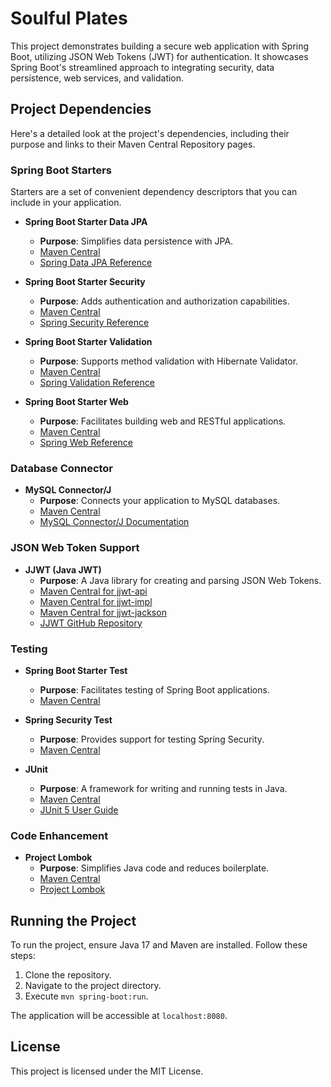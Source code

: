 # Soulful Plates

This project demonstrates building a secure web application with Spring Boot, utilizing JSON Web Tokens (JWT) for authentication. It showcases Spring Boot's streamlined approach to integrating security, data persistence, web services, and validation.

## Project Dependencies

Here's a detailed look at the project's dependencies, including their purpose and links to their Maven Central Repository pages.

### Spring Boot Starters

Starters are a set of convenient dependency descriptors that you can include in your application.

- **Spring Boot Starter Data JPA**

  - **Purpose**: Simplifies data persistence with JPA.
  - [Maven Central](https://search.maven.org/artifact/org.springframework.boot/spring-boot-starter-data-jpa)
  - [Spring Data JPA Reference](https://docs.spring.io/spring-data/jpa/docs/current/reference/html/)

- **Spring Boot Starter Security**

  - **Purpose**: Adds authentication and authorization capabilities.
  - [Maven Central](https://search.maven.org/artifact/org.springframework.boot/spring-boot-starter-security)
  - [Spring Security Reference](https://docs.spring.io/spring-security/site/docs/current/reference/html5/)

- **Spring Boot Starter Validation**

  - **Purpose**: Supports method validation with Hibernate Validator.
  - [Maven Central](https://search.maven.org/artifact/org.springframework.boot/spring-boot-starter-validation)
  - [Spring Validation Reference](https://docs.spring.io/spring-framework/docs/current/reference/html/core.html#validation)

- **Spring Boot Starter Web**
  - **Purpose**: Facilitates building web and RESTful applications.
  - [Maven Central](https://search.maven.org/artifact/org.springframework.boot/spring-boot-starter-web)
  - [Spring Web Reference](https://docs.spring.io/spring-boot/docs/current/reference/htmlsingle/#boot-features-developing-web-applications)

### Database Connector

- **MySQL Connector/J**
  - **Purpose**: Connects your application to MySQL databases.
  - [Maven Central](https://search.maven.org/artifact/mysql/mysql-connector-java)
  - [MySQL Connector/J Documentation](https://dev.mysql.com/doc/connector-j/8.0/en/)

### JSON Web Token Support

- **JJWT (Java JWT)**
  - **Purpose**: A Java library for creating and parsing JSON Web Tokens.
  - [Maven Central for jjwt-api](https://search.maven.org/artifact/io.jsonwebtoken/jjwt-api)
  - [Maven Central for jjwt-impl](https://search.maven.org/artifact/io.jsonwebtoken/jjwt-impl)
  - [Maven Central for jjwt-jackson](https://search.maven.org/artifact/io.jsonwebtoken/jjwt-jackson)
  - [JJWT GitHub Repository](https://github.com/jwtk/jjwt)

### Testing

- **Spring Boot Starter Test**

  - **Purpose**: Facilitates testing of Spring Boot applications.
  - [Maven Central](https://search.maven.org/artifact/org.springframework.boot/spring-boot-starter-test)

- **Spring Security Test**

  - **Purpose**: Provides support for testing Spring Security.
  - [Maven Central](https://search.maven.org/artifact/org.springframework.security/spring-security-test)

- **JUnit**
  - **Purpose**: A framework for writing and running tests in Java.
  - [Maven Central](https://search.maven.org/artifact/junit/junit)
  - [JUnit 5 User Guide](https://junit.org/junit5/docs/current/user-guide/)

### Code Enhancement

- **Project Lombok**
  - **Purpose**: Simplifies Java code and reduces boilerplate.
  - [Maven Central](https://search.maven.org/artifact/org.projectlombok/lombok)
  - [Project Lombok](https://projectlombok.org/)

## Running the Project

To run the project, ensure Java 17 and Maven are installed. Follow these steps:

1. Clone the repository.
2. Navigate to the project directory.
3. Execute `mvn spring-boot:run`.

The application will be accessible at `localhost:8080`.

## License

This project is licensed under the MIT License.
